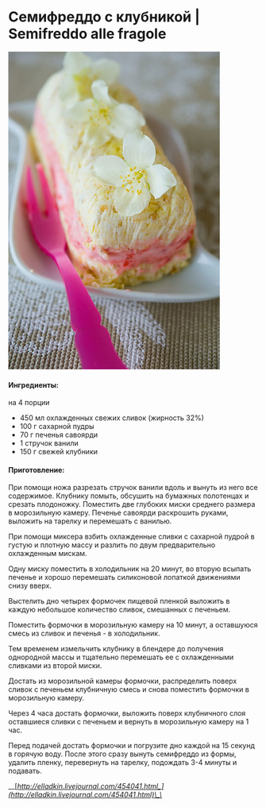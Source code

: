 # Семифреддо с клубникой \| Semifreddo alle fragole

![](../../pics/6265912756_937b700022_z-1-.jpg)

#### Ингредиенты:

на 4 порции

* 450 мл охлажденных свежих сливок \(жирность 32%\) 
* 100 г сахарной пудры 
* 70 г печенья савоярди 
* 1 стручок ванили 
* 150 г свежей клубники

#### Приготовление:

При помощи ножа разрезать стручок ванили вдоль и вынуть из него все содержимое. Клубнику помыть, обсушить на бумажных полотенцах и срезать плодоножку. Поместить две глубоких миски среднего размера в морозильную камеру. Печенье савоярди раскрошить руками, выложить на тарелку и перемешать с ванилью. 

При помощи миксера взбить охлажденные сливки с сахарной пудрой в густую и плотную массу и разлить по двум предварительно охлажденным мискам.

Одну миску поместить в холодильник на 20 минут, во вторую всыпать печенье и хорошо перемешать силиконовой лопаткой движениями снизу вверх.

Выстелить дно четырех формочек пищевой пленкой выложить в каждую небольшое количество сливок, смешанных с печеньем.

Поместить формочки в морозильную камеру на 10 минут, а оставшуюся смесь из сливок и печенья - в холодильник.

Тем временем измельчить клубнику в блендере до получения однородной массы и тщательно перемешать ее с охлажденными сливками из второй миски.

Достать из морозильной камеры формочки, распределить поверх сливок с печеньем клубничную смесь и снова поместить формочки в морозильную камеру.

Через 4 часа достать формочки, выложить поверх клубничного слоя оставшиеся сливки с печеньем и вернуть в морозильную камеру на 1 час.

Перед подачей достать формочки и погрузите дно каждой на 15 секунд в горячую воду. После этого сразу вынуть семифреддо из формы, удалить пленку, перевернуть на тарелку, подождать 3-4 минуты и подавать.

\_\_[_http://elladkin.livejournal.com/454041.html_](http://elladkin.livejournal.com/454041.html)\_\_

